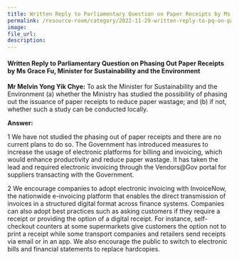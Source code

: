 ```yaml
---  
title: Written Reply to Parliamentary Question on Paper Receipts by Ms Grace Fu, Minister for Sustainability and the Environment
permalink: /resource-room/category/2022-11-29-written-reply-to-pq-on-paper-receipts
image:  
file_url:  
description:  
---  
```

#### Written Reply to Parliamentary Question on Phasing Out Paper Receipts by Ms Grace Fu, Minister for Sustainability and the Environment

**Mr Melvin Yong Yik Chye:** To ask the Minister for Sustainability and the Environment (a) whether the Ministry has studied the possibility of phasing out the issuance of paper receipts to reduce paper wastage; and (b) if not, whether such a study can be conducted locally.

**Answer:**

1 We have not studied the phasing out of paper receipts and there are no current plans to do so. The Government has introduced measures to increase the usage of electronic platforms for billing and invoicing, which would enhance productivity and reduce paper wastage.  It has taken the lead and required electronic invoicing through the Vendors@Gov portal for suppliers transacting with the Government.  

2 We encourage companies to adopt electronic invoicing with InvoiceNow, the nationwide e-invoicing platform that enables the direct transmission of invoices in a structured digital format across finance systems. Companies can also adopt best practices such as asking customers if they require a receipt or providing the option of a digital receipt. For instance, self-checkout counters at some supermarkets give customers the option not to print a receipt while some transport companies and retailers send receipts via email or in an app. We also encourage the public to switch to electronic bills and financial statements to replace hardcopies. 
